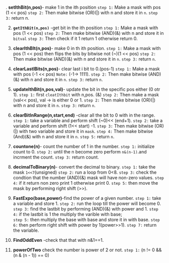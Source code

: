 . **setIthBit(n,pos)**- make 1 in the ith position
   `step 1:` Make a mask with pos (1 << pos)
   `step 2:` Then make bitwise (OR)(|) with n and store it  in `n`.
   `step 3:` return n.

2. **`getIthBit(n,pos)`** -get bit in the ith position
   `step 1:` Make a mask with pos (1 << pos)
   `step 2:` Then make bitwise (AND)(&) with n and store it in `bitval`
   `step 3:` Then check if it 1 return 1 otherwise return 0.

3. **clearIthBIt(n,pos)**- make 0 in th ith position.
   `step 1:` Make a mask with pos (1 << pos) then flips the bits by bitwise not (~)(1 << pos)
   `step 2:` Then make bitwise (AND)(&) with n and store it in `n`.
   `step 3:`  return `n`.

4. **clearLastIBits(n,pos)**- clear last i bit to 0.(pos-1)
   `step 1:` Make a mask with pos (-1 << pos) 
   `Note:` (-1-> 1111).
   `step 2:` Then make bitwise (AND)(&) with n and store it in `n`.
   `step 3:`  return `n`.

5. **updateIthBit(n,pos,val)**- update the bit in the specific  pos either (0 otr 1).
   `step 1:` first `cleatIthbit` with n,pos. (&)
   `step 2:` Then make a mask (val<< pos), val -> is either 0 or 1.
   `step 2:` Then make bitwise (OR)(|) with n and store it  in `n`.
   `step 3:`  return `n`.

6. **clearBitInRange(n,start,end)** -clear all the bit to 0 with in the range.
  `step 1:` take a variable and perform shift (~0)<< (end+1).
  `step 2:` take a variable and perform shift (1<< start) -1.
  `step 3:` Then make bitwise (OR)(|) with two variable and store it  in `mask`.
  `step 4:` Then make bitwise (And)(&) with n and store it  in `n`.
  `step 5:`  return `n`.

7. **countone(n)**- count the number of 1 in the number.
   `step 1:` initialize count to 0.
   `step 2:` until the n become zero perform `n&(n-1)`.and incrment the count.
   `step 3:` return count.

8. **decimalToBinary(n)**- convert the decimal to binary.
   `step 1:` take the mask `1<<7`(unsigned)
   `step 2:` run a loop from 0<8.
   `step 3:` check the condtion that the number (AND)(&) mask will have non-zero values.
   `step 4:` if it return non zero print 1 otherwise print 0.
   `step 5:` then move the mask by performing right shift (>>).

9. **FastExpo(base,power)**-find the power of a given number.
   `step 1:` take a variable and store 1.
   `step 2:` run the loop till the power will become 0.
   `step 3:` find the lastbit by performing (AND)(&) with power and 1.
   `step 4:` if the lastbit is 1 the multiply the varible with base;  
   `step 5:` then multiply the base with base and store it in with base.
   `step 6:` then perform right shift with power by 1(power>>1).
   `step 7:` return the variable.

10. **FindOddEven** -check that that with n&1==1.

11. **powerOfTwo** check the number is power of 2 or not.
     `step 1:` (n != 0 && (n & (n - 1)) == 0)


  